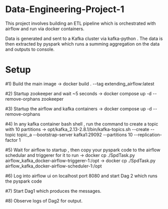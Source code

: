# Data-Engineering-Project-1

This project involves building an ETL pipeline which is orchestrated with airflow and run via docker containers.

Data is generated and sent to a Kafka cluster via kafka-python . The data is then extracted by pyspark which runs a summing aggregation on the data and outputs to console.

# Setup
#1) Build the main image 
     -> docker build . --tag extending_airflow:latest

#2) Startup zookeeper and wait ~5 seconds 
     -> docker compose up -d --remove-orphans zookeeper

#3) Startup the airflow and kafka containers 
     -> docker compose up -d --remove-orphans

#4) In any kafka container bash shell , run the command to create a topic with 10 partitions 
     -> opt/kafka_2.13-2.8.1/bin/kafka-topics.sh --create --topic topic_a --bootstrap-server kafka1:29092 --partitions 10 --replication-factor 1

#5) Wait for airflow to startup , then copy your pyspark code to the airflow schedular and triggerer for it to run 
     -> docker cp ./SpdTask.py airflow_kafka_docker-airflow-triggerer-1:/opt
     -> docker cp ./SpdTask.py airflow_kafka_docker-airflow-scheduler-1:/opt
    
#6) Log into airflow ui on localhost port 8080 and start Dag 2 which runs the pyspark code

#7) Start Dag1 which produces the messages.

#8) Observe logs of Dag2 for output.
